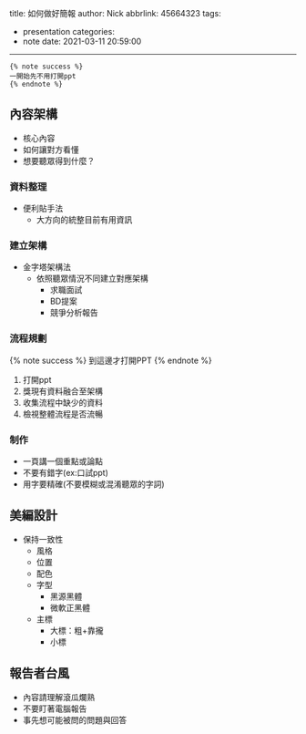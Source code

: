 title: 如何做好簡報
author: Nick
abbrlink: 45664323
tags:
  - presentation
categories:
  - note
date: 2021-03-11 20:59:00
---

```
{% note success %}
一開始先不用打開ppt
{% endnote %}
```


## 內容架構
- 核心內容
- 如何讓對方看懂
- 想要聽眾得到什麼？

### 資料整理
- 便利貼手法
	- 大方向的統整目前有用資訊

### 建立架構
- 金字塔架構法
	- 依照聽眾情況不同建立對應架構
		- 求職面試
		- BD提案
		- 競爭分析報告
        
        
### 流程規劃

{% note success %}
到這邊才打開PPT
{% endnote %}

1. 打開ppt
2. 獎現有資料融合至架構
3. 收集流程中缺少的資料
4. 檢視整體流程是否流暢

### 制作
- 一頁講一個重點或論點
- 不要有錯字(ex:口試ppt)
- 用字要精確(不要模糊或混淆聽眾的字詞)

## 美編設計
- 保持一致性
	- 風格
	- 位置
	- 配色
	- 字型
		- 黑源黑體
		- 微軟正黑體
	- 主標
		- 大標：粗+靠攏
		- 小標
		
## 報告者台風
-  內容請理解滾瓜爛熟
-  不要盯著電腦報告
-  事先想可能被問的問題與回答